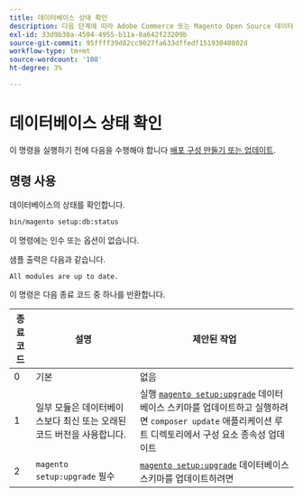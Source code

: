 ```yaml
---
title: 데이터베이스 상태 확인
description: 다음 단계에 따라 Adobe Commerce 또는 Magento Open Source 데이터베이스 상태를 확인합니다.
exl-id: 33d9b30a-4504-4955-b11a-0a642f23209b
source-git-commit: 95ffff39d82cc9027fa633dffedf15193040802d
workflow-type: tm+mt
source-wordcount: '108'
ht-degree: 3%

---
```


# 데이터베이스 상태 확인

이 명령을 실행하기 전에 다음을 수행해야 합니다 [배포 구성 만들기 또는 업데이트](deployment.md).

## 명령 사용

데이터베이스의 상태를 확인합니다.

```bash
bin/magento setup:db:status
```

이 명령에는 인수 또는 옵션이 없습니다.

샘플 출력은 다음과 같습니다.

```terminal
All modules are up to date.
```

이 명령은 다음 종료 코드 중 하나를 반환합니다.

| 종료 코드 | 설명 | 제안된 작업 |
|--------------|--------------|---------------|
| 0 | 기본 | 없음 |
| 1 | 일부 모듈은 데이터베이스보다 최신 또는 오래된 코드 버전을 사용합니다. | 실행 [`magento setup:upgrade`](database-upgrade.md) 데이터베이스 스키마를 업데이트하고 실행하려면 `composer update` 애플리케이션 루트 디렉토리에서 구성 요소 종속성 업데이트 |
| 2 | `magento setup:upgrade` 필수 | [`magento setup:upgrade`](database-upgrade.md) 데이터베이스 스키마를 업데이트하려면 |
